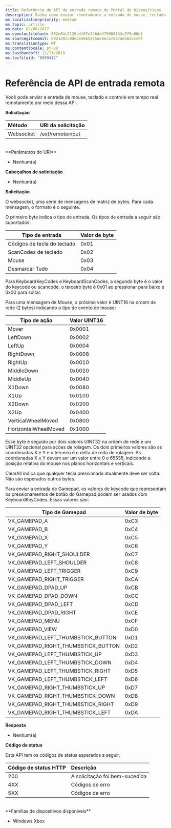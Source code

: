 ```yaml
---
title: Referência de API de entrada remota do Portal de Dispositivos
description: Saiba como enviar remotamente a entrada de mouse, teclado e controle em um Xbox.
ms.localizationpriority: medium
ms.topic: article
ms.date: 02/08/2017
ms.openlocfilehash: 882e84c5126e4f67e246dd479008133c979c06b1
ms.sourcegitcommit: 8921a9cc0dd3e5665345ae8eca7ab7aeb83ccc6f
ms.translationtype: MT
ms.contentlocale: pt-BR
ms.lasthandoff: 12/11/2018
ms.locfileid: "8889412"
---
```

# <a name="remote-input-api-reference"></a>Referência de API de entrada remota   
Você pode enviar a entrada de mouse, teclado e controle em tempo real remotamente por meio dessa API.

**Solicitação**

Método      | URI da solicitação
:------     | :-----
Websocket | /ext/remoteinput
<br />
**Parâmetros do URI**

- Nenhum(a)

**Cabeçalhos de solicitação**

- Nenhum(a)

**Solicitação**

O websocket, uma série de mensagens de matriz de bytes. Para cada mensagem, o formato é o seguinte.

O primeiro byte indica o tipo de entrada. Os tipos de entrada a seguir são suportados:

| Tipo de entrada        | Valor de byte |
|------------|-------------|
Códigos de tecla do teclado | 0x01
ScanCodes de teclado | 0x02
Mouse | 0x03
Desmarcar Tudo | 0x04

Para KeyboardKeyCodes e KeyboardScanCodes, a segundo byte é o valor do keycode ou scancode; o terceiro byte é 0x01 ao pressionar para baixo e 0x00 para soltar.

Para uma mensagem de Mouse, o próximo valor é UINT16 na ordem de rede (2 bytes) indicando o tipo de evento de mouse:

| Tipo de ação        | Valor UINT16 |
|------------|-------------|
Mover | 0x0001
LeftDown | 0x0002
LeftUp | 0x0004
RightDown | 0x0008
RightUp | 0x0010
MiddleDown | 0x0020
MiddleUp | 0x0040
X1Down | 0x0080
X1Up | 0x0100
X2Down | 0x0200
X2Up | 0x0400
VerticalWheelMoved | 0x0800
HorizontalWheelMoved | 0x1000

Esse byte é seguido por dois valores UINT32 na ordem de rede e um UINT32 opcional para ações de rolagem. Os dois primeiros valores são as coordenadas X e Y e o terceiro é o delta de roda de rolagem. As coordenadas X e Y devem ser um valor entre 0 e 65535, indicando a posição relativa do mouse nos planos horizontais e verticais.

ClearAll indica que qualquer tecla pressionada atualmente deve ser solta. Não são esperados outros bytes.

Para enviar a entrada de Gamepad, os valores de keycode que representam os pressionamentos de botão do Gamepad podem ser usados com KeyboardKeyCodes. Essas valores são:

| Tipo de Gamepad        | Valor de byte |
|------------|-------------|
VK_GAMEPAD_A                       |  0xC3
VK_GAMEPAD_B                       |  0xC4
VK_GAMEPAD_X                       |  0xC5
VK_GAMEPAD_Y                       |  0xC6
VK_GAMEPAD_RIGHT_SHOULDER          |  0xC7
VK_GAMEPAD_LEFT_SHOULDER           |  0xC8
VK_GAMEPAD_LEFT_TRIGGER            |  0xC9
VK_GAMEPAD_RIGHT_TRIGGER           |  0xCA
VK_GAMEPAD_DPAD_UP                 |  0xCB
VK_GAMEPAD_DPAD_DOWN               |  0xCC
VK_GAMEPAD_DPAD_LEFT               |  0xCD
VK_GAMEPAD_DPAD_RIGHT              |  0xCE
VK_GAMEPAD_MENU                    |  0xCF
VK_GAMEPAD_VIEW                    |  0xD0
VK_GAMEPAD_LEFT_THUMBSTICK_BUTTON  |  0xD1
VK_GAMEPAD_RIGHT_THUMBSTICK_BUTTON |  0xD2
VK_GAMEPAD_LEFT_THUMBSTICK_UP      |  0xD3
VK_GAMEPAD_LEFT_THUMBSTICK_DOWN    |  0xD4
VK_GAMEPAD_LEFT_THUMBSTICK_RIGHT   |  0xD5
VK_GAMEPAD_LEFT_THUMBSTICK_LEFT    |  0xD6
VK_GAMEPAD_RIGHT_THUMBSTICK_UP     |  0xD7
VK_GAMEPAD_RIGHT_THUMBSTICK_DOWN   |  0xD8
VK_GAMEPAD_RIGHT_THUMBSTICK_RIGHT  |  0xD9
VK_GAMEPAD_RIGHT_THUMBSTICK_LEFT   |  0xDA


**Resposta**   

- Nenhum(a)

**Código de status**

Esta API tem os códigos de status esperados a seguir.

Código de status HTTP      | Descrição
:------     | :-----
200 | A solicitação foi bem-sucedida
4XX | Códigos de erro
5XX | Códigos de erro

<br />
**Famílias de dispositivos disponíveis**

* Windows Xbox
